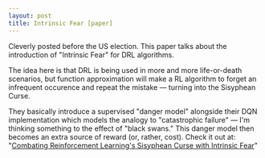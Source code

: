 ```yaml
---
layout: post
title: Intrinsic Fear [paper]
---
```


Cleverly posted before the US election. This paper talks about the
introduction of "Intrinsic Fear" for DRL algorithms.

The idea here is that DRL is being used in more and more life-or-death
scenarios, but function approximation will make a RL algorithm to forget an
infrequent occurence and repeat the mistake — turning into the Sisyphean Curse.

They basically introduce a supervised "danger model" alongside their DQN
implementation which models the analogy to "catastrophic failure" — I'm thinking
something to the effect of "black swans." This danger model then becomes an
extra source of reward (or, rather, cost). Check it out at: "[Combating
Reinforcement Learning's Sisyphean Curse with Intrinsic
Fear](https://arxiv.org/abs/1611.01211)"

